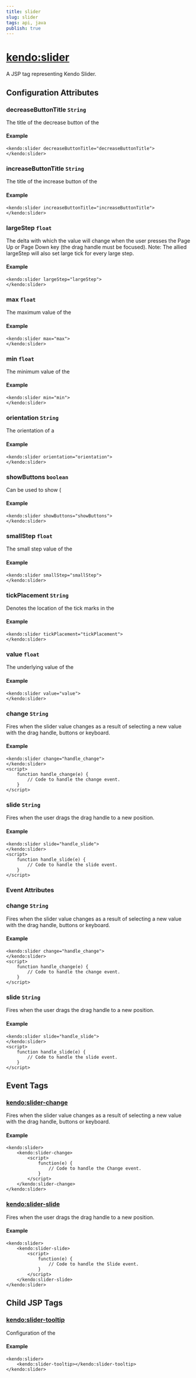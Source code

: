 ```yaml
---
title: slider
slug: slider
tags: api, java
publish: true
---
```


# <kendo:slider>
A JSP tag representing Kendo Slider.

## Configuration Attributes


### decreaseButtonTitle `String`

The title of the decrease button of the

#### Example
    <kendo:slider decreaseButtonTitle="decreaseButtonTitle">
    </kendo:slider>



### increaseButtonTitle `String`

The title of the increase button of the

#### Example
    <kendo:slider increaseButtonTitle="increaseButtonTitle">
    </kendo:slider>



### largeStep `float`

The delta with which the value will change when the user presses the Page Up or Page Down key (the drag
handle must be focused). Note: The allied largeStep will also set large tick for every large step.

#### Example
    <kendo:slider largeStep="largeStep">
    </kendo:slider>



### max `float`

The maximum value of the

#### Example
    <kendo:slider max="max">
    </kendo:slider>



### min `float`

The minimum value of the

#### Example
    <kendo:slider min="min">
    </kendo:slider>



### orientation `String`

The orientation of a

#### Example
    <kendo:slider orientation="orientation">
    </kendo:slider>



### showButtons `boolean`

Can be used to show (

#### Example
    <kendo:slider showButtons="showButtons">
    </kendo:slider>



### smallStep `float`

The small step value of the

#### Example
    <kendo:slider smallStep="smallStep">
    </kendo:slider>



### tickPlacement `String`

Denotes the location of the tick marks in the

#### Example
    <kendo:slider tickPlacement="tickPlacement">
    </kendo:slider>



### value `float`

The underlying value of the

#### Example
    <kendo:slider value="value">
    </kendo:slider>



### change `String`

Fires when the slider value changes as a result of selecting a new value with the drag handle, buttons or keyboard.

#### Example
    <kendo:slider change="handle_change">
    </kendo:slider>
    <script>
        function handle_change(e) {
            // Code to handle the change event.
        }
    </script>



### slide `String`

Fires when the user drags the drag handle to a new position.

#### Example
    <kendo:slider slide="handle_slide">
    </kendo:slider>
    <script>
        function handle_slide(e) {
            // Code to handle the slide event.
        }
    </script>



### Event Attributes


### change `String`

Fires when the slider value changes as a result of selecting a new value with the drag handle, buttons or keyboard.

#### Example
    <kendo:slider change="handle_change">
    </kendo:slider>
    <script>
        function handle_change(e) {
            // Code to handle the change event.
        }
    </script>



### slide `String`

Fires when the user drags the drag handle to a new position.

#### Example
    <kendo:slider slide="handle_slide">
    </kendo:slider>
    <script>
        function handle_slide(e) {
            // Code to handle the slide event.
        }
    </script>


## Event Tags
 
### <kendo:slider-change>

Fires when the slider value changes as a result of selecting a new value with the drag handle, buttons or keyboard.

#### Example
    <kendo:slider>
        <kendo:slider-change>
            <script>
                function(e) {
                    // Code to handle the Change event.
                }
            </script>
        </kendo:slider-change>
    </kendo:slider>
 
### <kendo:slider-slide>

Fires when the user drags the drag handle to a new position.

#### Example
    <kendo:slider>
        <kendo:slider-slide>
            <script>
                function(e) {
                    // Code to handle the Slide event.
                }
            </script>
        </kendo:slider-slide>
    </kendo:slider>
 

## Child JSP Tags

### [<kendo:slider-tooltip>](/api/wrappers/jsp/slider/tooltip)

Configuration of the

#### Example

    <kendo:slider>
        <kendo:slider-tooltip></kendo:slider-tooltip>
    </kendo:slider>
   
